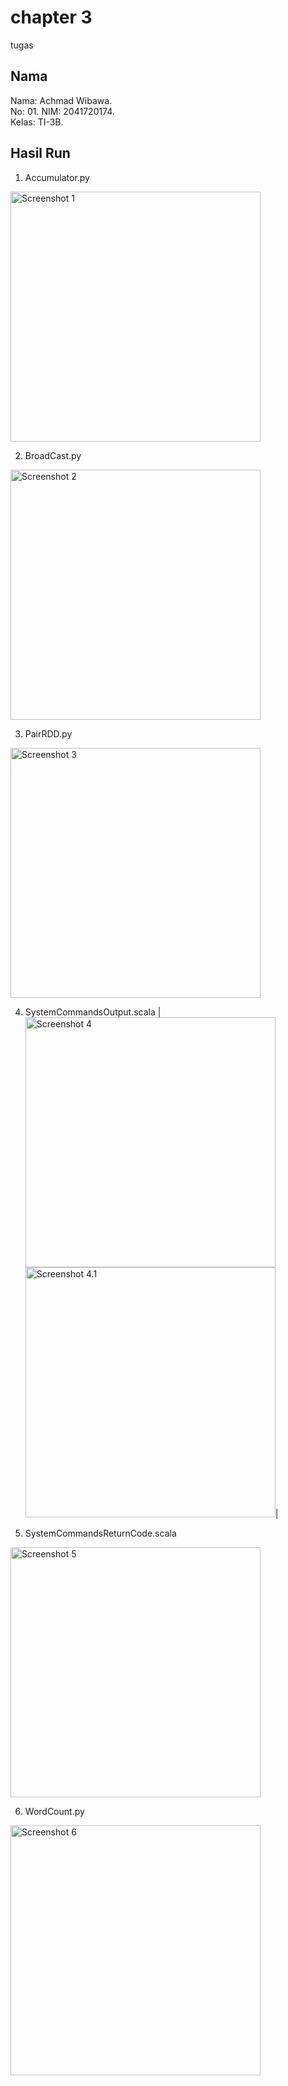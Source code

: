 # chapter 3

tugas

## Nama

Nama: Achmad Wibawa.  
No: 01.
NIM: 2041720174.  
Kelas: TI-3B.

## Hasil Run

1. Accumulator.py
<img src="./ss/1.png" height="400" alt="Screenshot 1"/>

2. BroadCast.py
<img src="./ss/2.png" height="400" alt="Screenshot 2"/>

3. PairRDD.py
<img src="./ss/3.png" height="400" alt="Screenshot 3"/>

4. SystemCommandsOutput.scala
|<img src="./ss/4.png" height="400" alt="Screenshot 4"/> <img src="./ss/4.1.png" height="400" alt="Screenshot 4.1"/>|

5. SystemCommandsReturnCode.scala
<img src="./ss/5.png" height="400" alt="Screenshot 5"/>

6. WordCount.py
<img src="./ss/6.png" height="400" alt="Screenshot 6"/>
